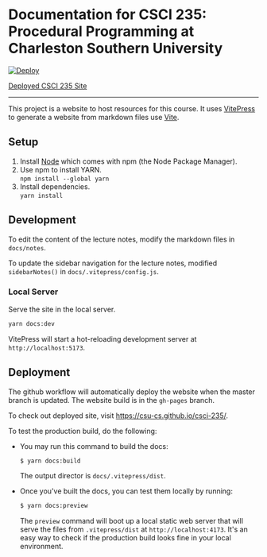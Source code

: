 # Documentation for CSCI 235: Procedural Programming at Charleston Southern University

[![Deploy](https://github.com/csu-cs/csci-235/workflows/Deploy/badge.svg)](https://github.com/csu-cs/csci-235/actions/)

[Deployed CSCI 235 Site](https://csu-cs.github.io/csci-235/)

---

This project is a website to host resources for this course. It uses [VitePress](https://vitepress.vuejs.org) to generate a website from markdown files use [Vite](https://github.com/vitejs/vite).

## Setup

1.  Install [Node](https://nodejs.org/en/) which comes with npm (the Node Package Manager).
2.  Use npm to install YARN.  
    `npm install --global yarn`
3.  Install dependencies.  
    `yarn install`

## Development

To edit the content of the lecture notes, modify the markdown files in `docs/notes`.

To update the sidebar navigation for the lecture notes, modified `sidebarNotes()` in `docs/.vitepress/config.js`.

### Local Server
Serve the site in the local server.

```sh
yarn docs:dev
```

VitePress will start a hot-reloading development server at `http://localhost:5173`.


## Deployment

The github workflow will automatically deploy the website when the master branch is updated. The website build is in the `gh-pages` branch.

To check out deployed site, visit https://csu-cs.github.io/csci-235/.

To test the production build, do the following:

- You may run this command to build the docs:

  ```sh
  $ yarn docs:build
  ```

  The output director is `docs/.vitepress/dist`.

- Once you've built the docs, you can test them locally by running:

  ```sh
  $ yarn docs:preview
  ```

  The `preview` command will boot up a local static web server that will serve the files from `.vitepress/dist` at `http://localhost:4173`. It's an easy way to check if the production build looks fine in your local environment.
